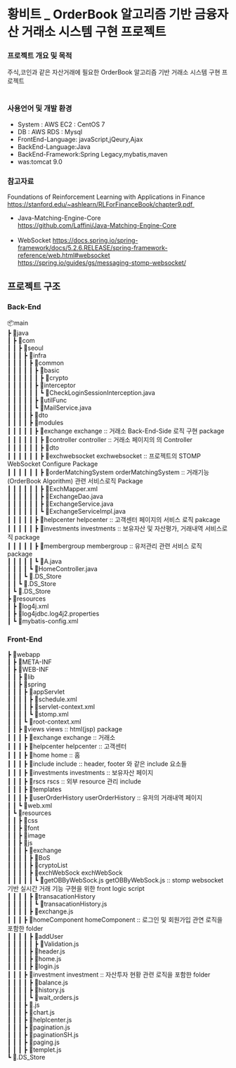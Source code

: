 # 황비트 _ OrderBook 알고리즘 기반 금융자산 거래소 시스템 구현 프로젝트

### 프로젝트 개요 및 목적<br>
주식,코인과 같은 자산거래에 필요한 OrderBook 알고리즘 기반 거래소 시스템 구현 프로젝트<br><br>

### 사용언어 및 개발 환경<br>
- System : AWS EC2 : CentOS 7<br>
- DB : AWS RDS : Mysql<br>
- FrontEnd-Language: javaScript,jQeury,Ajax<br>
- BackEnd-Language:Java<br>
- BackEnd-Framework:Spring Legacy,mybatis,maven<br>
- was:tomcat 9.0<br>




### 참고자료
Foundations of Reinforcement Learning with Applications in Finance<br>
https://stanford.edu/~ashlearn/RLForFinanceBook/chapter9.pdf <br>
- Java-Matching-Engine-Core<br>
https://github.com/Laffini/Java-Matching-Engine-Core<br>
 
- WebSocket
https://docs.spring.io/spring-framework/docs/5.2.6.RELEASE/spring-framework-reference/web.html#websocket<br>
https://spring.io/guides/gs/messaging-stomp-websocket/ <br>


## 프로젝트 구조

### Back-End
📦main<br>
 ┣ 📂java<br>
 ┃ ┣ 📂com<br>
 ┃ ┃ ┣ 📂seoul<br>
 ┃ ┃ ┃ ┣ 📂infra<br>
 ┃ ┃ ┃ ┃ ┣ 📂common<br>
 ┃ ┃ ┃ ┃ ┃ ┣ 📂basic<br>
 ┃ ┃ ┃ ┃ ┃ ┃ ┣ 📂crypto<br>
 ┃ ┃ ┃ ┃ ┃ ┣ 📂interceptor<br>
 ┃ ┃ ┃ ┃ ┃ ┃ ┗ 📜CheckLoginSessionInterception.java<br>
 ┃ ┃ ┃ ┃ ┃ ┣ 📂utilFunc<br>
 ┃ ┃ ┃ ┃ ┃ ┗ 📜MailService.java<br>
 ┃ ┃ ┃ ┃ ┣ 📂dto<br>
 ┃ ┃ ┃ ┃ ┣ 📂modules<br>
 ┃ ┃ ┃ ┃ ┃ ┣ 📂exchange                             exchange :: 거래소 Back-End-Side 로직 구현 package <br>
 ┃ ┃ ┃ ┃ ┃ ┃ ┣ 📂controller                         controller :: 거래소 페이지의 의 Controller            
 ┃ ┃ ┃ ┃ ┃ ┃ ┣ 📂dto<br>
 ┃ ┃ ┃ ┃ ┃ ┃ ┣ 📂exchwebsocket                      exchwebsocket :: 프로젝트의 STOMP WebSocket Configure Package<br>
 ┃ ┃ ┃ ┃ ┃ ┃ ┣ 📂orderMatchingSystem                orderMatchingSystem :: 거래기능(OrderBook Algorithm) 관련 서비스로직 Package<br>
 ┃ ┃ ┃ ┃ ┃ ┃ ┣ 📜ExchMapper.xml<br>
 ┃ ┃ ┃ ┃ ┃ ┃ ┣ 📜ExchangeDao.java<br>
 ┃ ┃ ┃ ┃ ┃ ┃ ┣ 📜ExchangeService.java<br>
 ┃ ┃ ┃ ┃ ┃ ┃ ┗ 📜ExchangeServiceImpl.java<br>
 ┃ ┃ ┃ ┃ ┃ ┣ 📂helpcenter                           helpcenter :: 고객센터 페이지의 서비스 로직 pakcage<br>
 ┃ ┃ ┃ ┃ ┃ ┣ 📂investments                          investments :: 보유자산 및 자산평가, 거래내역 서비스로직 package<br>
 ┃ ┃ ┃ ┃ ┃ ┣ 📂membergroup                          membergroup :: 유저관리 관련 서비스 로직 package<br>
 ┃ ┃ ┃ ┃ ┃ ┗ 📜A.java<br>
 ┃ ┃ ┃ ┃ ┗ 📜HomeController.java<br>
 ┃ ┃ ┃ ┗ 📜.DS_Store<br>
 ┃ ┃ ┗ 📜.DS_Store<br>
 ┃ ┗ 📜.DS_Store<br>
 ┣ 📂resources<br>
 ┃ ┣ 📜log4j.xml<br>
 ┃ ┣ 📜log4jdbc.log4j2.properties<br>
 ┃ ┗ 📜mybatis-config.xml<br>
 
 
 ### Front-End
 
 ┣ 📂webapp<br>
 ┃ ┣ 📂META-INF<br>
 ┃ ┣ 📂WEB-INF<br>
 ┃ ┃ ┣ 📂lib<br>
 ┃ ┃ ┣ 📂spring<br>
 ┃ ┃ ┃ ┣ 📂appServlet<br>
 ┃ ┃ ┃ ┃ ┣ 📜schedule.xml<br>
 ┃ ┃ ┃ ┃ ┣ 📜servlet-context.xml<br>
 ┃ ┃ ┃ ┃ ┗ 📜stomp.xml<br>
 ┃ ┃ ┃ ┗ 📜root-context.xml<br>
 ┃ ┃ ┣ 📂views                          views :: html(jsp) package<br> 
 ┃ ┃ ┃ ┣ 📂exchange                     exchange :: 거래소<br> 
 ┃ ┃ ┃ ┣ 📂helpcenter                   helpcenter :: 고객센터 <br> 
 ┃ ┃ ┃ ┣ 📂home                         home :: 홈<br> 
 ┃ ┃ ┃ ┣ 📂include                      include :: header, footer 와 같은 include 요소들<br> 
 ┃ ┃ ┃ ┣ 📂investments                  investments :: 보유자산 페이지 <br> 
 ┃ ┃ ┃ ┣ 📂rscs                         rscs :: 외부 resource 관리 include <br>
 ┃ ┃ ┃ ┣ 📂templates<br>
 ┃ ┃ ┃ ┣ 📂userOrderHistory             userOrderHistory :: 유저의 거래내역 페이지<br> 
 ┃ ┃ ┗ 📜web.xml<br> 
 ┃ ┗ 📂resources<br> 
 ┃ ┃ ┣ 📂css<br> 
 ┃ ┃ ┣ 📂font<br> 
 ┃ ┃ ┣ 📂image<br> 
 ┃ ┃ ┣ 📂js<br> 
 ┃ ┃ ┃ ┣ 📂exchange<br> 
 ┃ ┃ ┃ ┃ ┣ 📂BoS<br> 
 ┃ ┃ ┃ ┃ ┣ 📂cryptoList<br> 
 ┃ ┃ ┃ ┃ ┣ 📂exchWebSock                exchWebSock <br> 
 ┃ ┃ ┃ ┃ ┃ ┗ 📜getOBByWebSock.js        getOBByWebSock.js :: stomp websocket 기반 실시간 거래 기능 구현을 위한 front logic script<br> 
 ┃ ┃ ┃ ┃ ┣ 📂transacationHistory<br> 
 ┃ ┃ ┃ ┃ ┃ ┗ 📜transacationHistory.js<br> 
 ┃ ┃ ┃ ┃ ┣ 📜exchange.js<br> 
 ┃ ┃ ┃ ┣ 📂homeComponent                homeComponent :: 로그인 및 회원가입 관연 로직을 포함한 folder<br> 
 ┃ ┃ ┃ ┃ ┣ 📂addUser<br> 
 ┃ ┃ ┃ ┃ ┃ ┣ 📜Validation.js<br> 
 ┃ ┃ ┃ ┃ ┣ 📜header.js<br> 
 ┃ ┃ ┃ ┃ ┣ 📜home.js<br> 
 ┃ ┃ ┃ ┃ ┣ 📜login.js<br> 
 ┃ ┃ ┃ ┣ 📂investment                   investment :: 자산투자 현황 관련 로직을 포함한 folder<br> 
 ┃ ┃ ┃ ┃ ┣ 📜balance.js<br> 
 ┃ ┃ ┃ ┃ ┣ 📜history.js<br> 
 ┃ ┃ ┃ ┃ ┗ 📜wait_orders.js<br> 
 ┃ ┃ ┃ ┣ 📜.js<br> 
 ┃ ┃ ┃ ┣ 📜chart.js<br> 
 ┃ ┃ ┃ ┣ 📜helplcenter.js<br> 
 ┃ ┃ ┃ ┣ 📜pagination.js<br> 
 ┃ ┃ ┃ ┣ 📜paginationSH.js<br> 
 ┃ ┃ ┃ ┣ 📜paging.js<br> 
 ┃ ┃ ┃ ┣ 📜templet.js<br> 
 ┗ 📜.DS_Store<br> 
